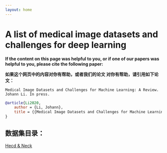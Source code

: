 ```yaml
---
layout: home
---
```


A list of medical image datasets and challenges for deep learning
==================================================================


**If the content on this page was helpful to you, or if one of our papers was helpful to you, please cite the following paper:**

**如果这个网页中的内容对你有帮助，或者我们的论文 对你有帮助，请引用如下论文：**

```
Medical Image Datasets and Challenges for Machine Learning: A Review. Johann Li. In press.
```

```bibtex
@article{Li2020,
    author = {Li, Johann},
    title = {{Medical Image Datasets and Challenges for Machine Learning: A Review}}
}
```

## 数据集目录：

[Hecd & Neck](head-neck.html)

<!-- 自动生成 -->